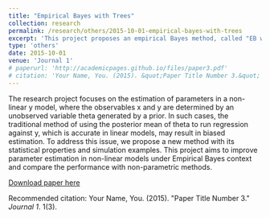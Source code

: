 ```yaml
---
title: "Empirical Bayes with Trees"
collection: research
permalink: /research/others/2015-10-01-empirical-bayes-with-trees
excerpt: 'This project proposes an empirical Bayes method, called "EB with Optimal Shrinkage Trees", for estimating treatment effects in settings with many treatment arms and moderate sample sizes. It leverages auxiliary information from treatment characteristics by grouping similar treatment arms using a decision tree, then shrinking individual effect estimates towards the group average. The proposed method reduces mean squared errors compared to methods with no shrinkage or conventional EB methods that do not consider treatment characteristics. A consistent model selection procedure approximates the optimal tree, and simulations show reduced estimation errors, particularly when treatment characteristics highly correlate with treatment effects. '
type: 'others'
date: 2015-10-01
venue: 'Journal 1'
# paperurl: 'http://academicpages.github.io/files/paper3.pdf'
# citation: 'Your Name, You. (2015). &quot;Paper Title Number 3.&quot; <i>Journal 1</i>. 1(3).'
---
```

The research project focuses on the estimation of parameters in a non-linear y model, where the observables x and y are determined by an unobserved variable theta generated by a prior. In such cases, the traditional method of using the posterior mean of theta to run regression against y, which is accurate in linear models, may result in biased estimation. To address this issue, we propose a new method with its statistical properties and simulation examples. This project aims to improve parameter estimation in non-linear models under Empirical Bayes context and compare the performance with non-parametric methods.

[Download paper here](http://academicpages.github.io/files/paper3.pdf)

Recommended citation: Your Name, You. (2015). "Paper Title Number 3." <i>Journal 1</i>. 1(3).